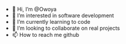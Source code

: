 - 👋 Hi, I’m @Owoya
- 👀 I’m interested in software development 
- 🌱 I’m currently learning to code
- 💞️ I’m looking to collaborate on real projects 
- 📫 How to reach me github

<!---
Owoya/Owoya is a ✨ special ✨ repository because its `README.md` (this file) appears on your GitHub profile.
You can click the Preview link to take a look at your changes.
--->
